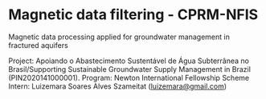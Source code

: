 # Magnetic data filtering - CPRM-NFIS
Magnetic data processing applied for groundwater management in fractured aquifers

Project: Apoiando o Abastecimento Sustentável de Água Subterrânea no Brasil/Supporting Sustainable Groundwater Supply Management in Brazil (PIN2020141000001).
Program: Newton International Fellowship Scheme
Intern: Luizemara Soares Alves Szameitat (luizemara@gmail.com)

